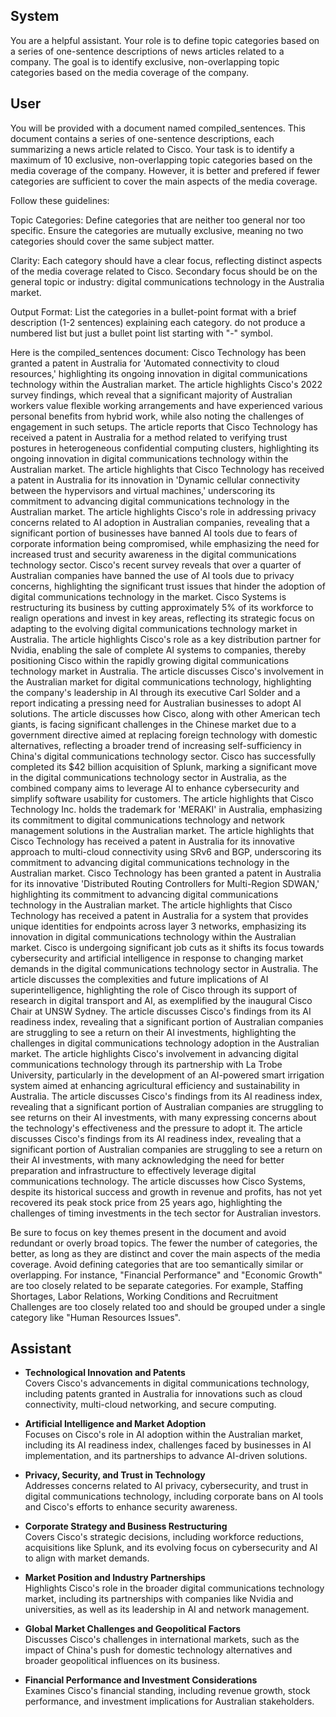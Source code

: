 ## System

You are a helpful assistant. Your role is to define topic categories based on a series of one-sentence descriptions of news articles related to a company. The goal is to identify exclusive, non-overlapping topic categories based on the media coverage of the company.

## User


You will be provided with a document named compiled_sentences. This document contains a series of one-sentence descriptions, each summarizing a news article related to Cisco. Your task is to identify a maximum of 10 exclusive, non-overlapping topic categories based on the media coverage of the company. However, it is better and prefered if fewer categories are sufficient to cover the main aspects of the media coverage.

Follow these guidelines:

Topic Categories: Define categories that are neither too general nor too specific. Ensure the categories are mutually exclusive, meaning no two categories should cover the same subject matter.

Clarity: Each category should have a clear focus, reflecting distinct aspects of the media coverage related to Cisco. Secondary focus should be on the general topic or industry: digital communications technology in the Australia market.

Output Format: List the categories in a bullet-point format with a brief description (1-2 sentences) explaining each category. do not produce a numbered list but just a bullet point list starting with "-" symbol.

Here is the compiled_sentences document: Cisco Technology has been granted a patent in Australia for 'Automated connectivity to cloud resources,' highlighting its ongoing innovation in digital communications technology within the Australian market.
The article highlights Cisco's 2022 survey findings, which reveal that a significant majority of Australian workers value flexible working arrangements and have experienced various personal benefits from hybrid work, while also noting the challenges of engagement in such setups.
The article reports that Cisco Technology has received a patent in Australia for a method related to verifying trust postures in heterogeneous confidential computing clusters, highlighting its ongoing innovation in digital communications technology within the Australian market.
The article highlights that Cisco Technology has received a patent in Australia for its innovation in 'Dynamic cellular connectivity between the hypervisors and virtual machines,' underscoring its commitment to advancing digital communications technology in the Australian market.
The article highlights Cisco's role in addressing privacy concerns related to AI adoption in Australian companies, revealing that a significant portion of businesses have banned AI tools due to fears of corporate information being compromised, while emphasizing the need for increased trust and security awareness in the digital communications technology sector.
Cisco's recent survey reveals that over a quarter of Australian companies have banned the use of AI tools due to privacy concerns, highlighting the significant trust issues that hinder the adoption of digital communications technology in the market.
Cisco Systems is restructuring its business by cutting approximately 5% of its workforce to realign operations and invest in key areas, reflecting its strategic focus on adapting to the evolving digital communications technology market in Australia.
The article highlights Cisco's role as a key distribution partner for Nvidia, enabling the sale of complete AI systems to companies, thereby positioning Cisco within the rapidly growing digital communications technology market in Australia.
The article discusses Cisco's involvement in the Australian market for digital communications technology, highlighting the company's leadership in AI through its executive Carl Solder and a report indicating a pressing need for Australian businesses to adopt AI solutions.
The article discusses how Cisco, along with other American tech giants, is facing significant challenges in the Chinese market due to a government directive aimed at replacing foreign technology with domestic alternatives, reflecting a broader trend of increasing self-sufficiency in China's digital communications technology sector.
Cisco has successfully completed its $42 billion acquisition of Splunk, marking a significant move in the digital communications technology sector in Australia, as the combined company aims to leverage AI to enhance cybersecurity and simplify software usability for customers.
The article highlights that Cisco Technology Inc. holds the trademark for 'MERAKI' in Australia, emphasizing its commitment to digital communications technology and network management solutions in the Australian market.
The article highlights that Cisco Technology has received a patent in Australia for its innovative approach to multi-cloud connectivity using SRv6 and BGP, underscoring its commitment to advancing digital communications technology in the Australian market.
Cisco Technology has been granted a patent in Australia for its innovative 'Distributed Routing Controllers for Multi-Region SDWAN,' highlighting its commitment to advancing digital communications technology in the Australian market.
The article highlights that Cisco Technology has received a patent in Australia for a system that provides unique identities for endpoints across layer 3 networks, emphasizing its innovation in digital communications technology within the Australian market.
Cisco is undergoing significant job cuts as it shifts its focus towards cybersecurity and artificial intelligence in response to changing market demands in the digital communications technology sector in Australia.
The article discusses the complexities and future implications of AI superintelligence, highlighting the role of Cisco through its support of research in digital transport and AI, as exemplified by the inaugural Cisco Chair at UNSW Sydney.
The article discusses Cisco's findings from its AI readiness index, revealing that a significant portion of Australian companies are struggling to see a return on their AI investments, highlighting the challenges in digital communications technology adoption in the Australian market.
The article highlights Cisco's involvement in advancing digital communications technology through its partnership with La Trobe University, particularly in the development of an AI-powered smart irrigation system aimed at enhancing agricultural efficiency and sustainability in Australia.
The article discusses Cisco's findings from its AI readiness index, revealing that a significant portion of Australian companies are struggling to see returns on their AI investments, with many expressing concerns about the technology's effectiveness and the pressure to adopt it.
The article discusses Cisco's findings from its AI readiness index, revealing that a significant portion of Australian companies are struggling to see a return on their AI investments, with many acknowledging the need for better preparation and infrastructure to effectively leverage digital communications technology.
The article discusses how Cisco Systems, despite its historical success and growth in revenue and profits, has not yet recovered its peak stock price from 25 years ago, highlighting the challenges of timing investments in the tech sector for Australian investors.


Be sure to focus on key themes present in the document and avoid redundant or overly broad topics. The fewer the number of categories, the better, as long as they are distinct and cover the main aspects of the media coverage.
Avoid defining categories that are too semantically similar or overlapping. For instance, "Financial Performance" and "Economic Growth" are too closely related to be separate categories. For example, Staffing Shortages, Labor Relations, Working Conditions and Recruitment Challenges are too closely related too and should be grouped under a single category like "Human Resources Issues".
        

## Assistant

- **Technological Innovation and Patents**  
  Covers Cisco's advancements in digital communications technology, including patents granted in Australia for innovations such as cloud connectivity, multi-cloud networking, and secure computing.

- **Artificial Intelligence and Market Adoption**  
  Focuses on Cisco's role in AI adoption within the Australian market, including its AI readiness index, challenges faced by businesses in AI implementation, and its partnerships to advance AI-driven solutions.

- **Privacy, Security, and Trust in Technology**  
  Addresses concerns related to AI privacy, cybersecurity, and trust in digital communications technology, including corporate bans on AI tools and Cisco's efforts to enhance security awareness.

- **Corporate Strategy and Business Restructuring**  
  Covers Cisco's strategic decisions, including workforce reductions, acquisitions like Splunk, and its evolving focus on cybersecurity and AI to align with market demands.

- **Market Position and Industry Partnerships**  
  Highlights Cisco's role in the broader digital communications technology market, including its partnerships with companies like Nvidia and universities, as well as its leadership in AI and network management.

- **Global Market Challenges and Geopolitical Factors**  
  Discusses Cisco's challenges in international markets, such as the impact of China's push for domestic technology alternatives and broader geopolitical influences on its business.

- **Financial Performance and Investment Considerations**  
  Examines Cisco's financial standing, including revenue growth, stock performance, and investment implications for Australian stakeholders.

